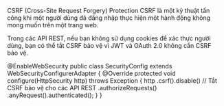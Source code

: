 CSRF (Cross-Site Request Forgery) Protection
CSRF là một kỹ thuật tấn công khi một người dùng đã đăng nhập thực hiện một hành động không mong muốn trên một trang web.

Trong các API REST, nếu bạn không sử dụng cookies để xác thực người dùng, bạn có thể tắt CSRF bảo vệ vì JWT và OAuth 2.0 không cần CSRF bảo vệ.


@EnableWebSecurity
public class SecurityConfig extends WebSecurityConfigurerAdapter {
@Override
protected void configure(HttpSecurity http) throws Exception {
http
.csrf().disable() // Tắt CSRF bảo vệ cho các API REST
.authorizeRequests()
.anyRequest().authenticated();
}
}
